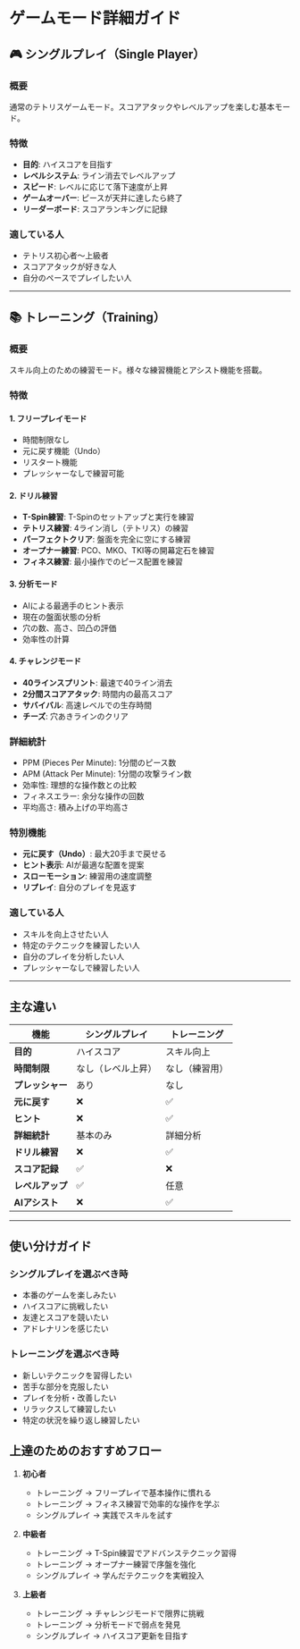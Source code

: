 # ゲームモード詳細ガイド

## 🎮 シングルプレイ（Single Player）

### 概要
通常のテトリスゲームモード。スコアアタックやレベルアップを楽しむ基本モード。

### 特徴
- **目的**: ハイスコアを目指す
- **レベルシステム**: ライン消去でレベルアップ
- **スピード**: レベルに応じて落下速度が上昇
- **ゲームオーバー**: ピースが天井に達したら終了
- **リーダーボード**: スコアランキングに記録

### 適している人
- テトリス初心者〜上級者
- スコアアタックが好きな人
- 自分のペースでプレイしたい人

---

## 📚 トレーニング（Training）

### 概要
スキル向上のための練習モード。様々な練習機能とアシスト機能を搭載。

### 特徴

#### 1. **フリープレイモード**
- 時間制限なし
- 元に戻す機能（Undo）
- リスタート機能
- プレッシャーなしで練習可能

#### 2. **ドリル練習**
- **T-Spin練習**: T-Spinのセットアップと実行を練習
- **テトリス練習**: 4ライン消し（テトリス）の練習
- **パーフェクトクリア**: 盤面を完全に空にする練習
- **オープナー練習**: PCO、MKO、TKI等の開幕定石を練習
- **フィネス練習**: 最小操作でのピース配置を練習

#### 3. **分析モード**
- AIによる最適手のヒント表示
- 現在の盤面状態の分析
- 穴の数、高さ、凹凸の評価
- 効率性の計算

#### 4. **チャレンジモード**
- **40ラインスプリント**: 最速で40ライン消去
- **2分間スコアアタック**: 時間内の最高スコア
- **サバイバル**: 高速レベルでの生存時間
- **チーズ**: 穴あきラインのクリア

### 詳細統計
- PPM (Pieces Per Minute): 1分間のピース数
- APM (Attack Per Minute): 1分間の攻撃ライン数
- 効率性: 理想的な操作数との比較
- フィネスエラー: 余分な操作の回数
- 平均高さ: 積み上げの平均高さ

### 特別機能
- **元に戻す（Undo）**: 最大20手まで戻せる
- **ヒント表示**: AIが最適な配置を提案
- **スローモーション**: 練習用の速度調整
- **リプレイ**: 自分のプレイを見返す

### 適している人
- スキルを向上させたい人
- 特定のテクニックを練習したい人
- 自分のプレイを分析したい人
- プレッシャーなしで練習したい人

---

## 主な違い

| 機能 | シングルプレイ | トレーニング |
|------|--------------|------------|
| **目的** | ハイスコア | スキル向上 |
| **時間制限** | なし（レベル上昇） | なし（練習用） |
| **プレッシャー** | あり | なし |
| **元に戻す** | ❌ | ✅ |
| **ヒント** | ❌ | ✅ |
| **詳細統計** | 基本のみ | 詳細分析 |
| **ドリル練習** | ❌ | ✅ |
| **スコア記録** | ✅ | ❌ |
| **レベルアップ** | ✅ | 任意 |
| **AIアシスト** | ❌ | ✅ |

---

## 使い分けガイド

### シングルプレイを選ぶべき時
- 本番のゲームを楽しみたい
- ハイスコアに挑戦したい
- 友達とスコアを競いたい
- アドレナリンを感じたい

### トレーニングを選ぶべき時
- 新しいテクニックを習得したい
- 苦手な部分を克服したい
- プレイを分析・改善したい
- リラックスして練習したい
- 特定の状況を繰り返し練習したい

## 上達のためのおすすめフロー

1. **初心者**
   - トレーニング → フリープレイで基本操作に慣れる
   - トレーニング → フィネス練習で効率的な操作を学ぶ
   - シングルプレイ → 実践でスキルを試す

2. **中級者**
   - トレーニング → T-Spin練習でアドバンステクニック習得
   - トレーニング → オープナー練習で序盤を強化
   - シングルプレイ → 学んだテクニックを実戦投入

3. **上級者**
   - トレーニング → チャレンジモードで限界に挑戦
   - トレーニング → 分析モードで弱点を発見
   - シングルプレイ → ハイスコア更新を目指す